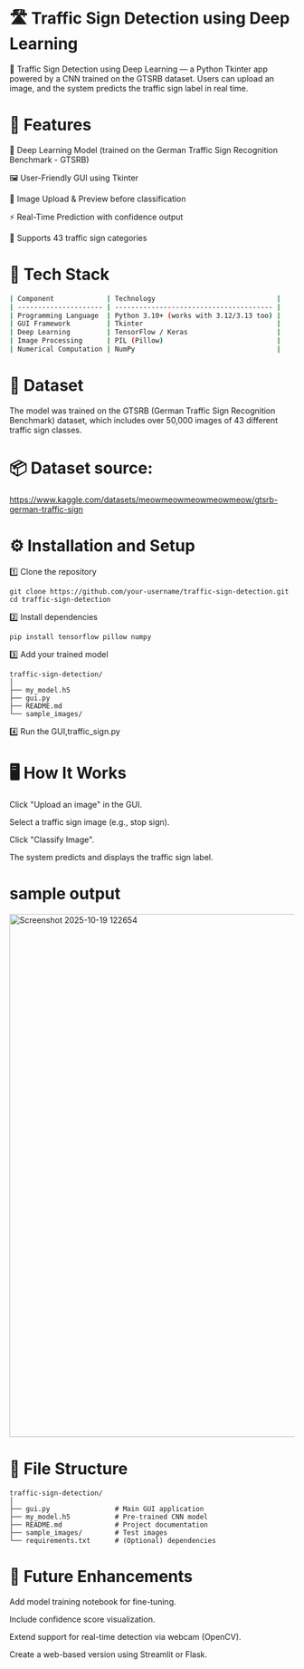 # 🛣️ Traffic Sign Detection using Deep Learning
🚦 Traffic Sign Detection using Deep Learning — a Python Tkinter app powered by a CNN trained on the GTSRB dataset. Users can upload an image, and the system predicts the traffic sign label in real time.

# 🚦 Features

🧠 Deep Learning Model (trained on the German Traffic Sign Recognition Benchmark - GTSRB)

🖼️ User-Friendly GUI using Tkinter

📁 Image Upload & Preview before classification

⚡ Real-Time Prediction with confidence output

🎯 Supports 43 traffic sign categories

# 🧩 Tech Stack
```bash
| Component             | Technology                              |
| --------------------- | --------------------------------------- |
| Programming Language  | Python 3.10+ (works with 3.12/3.13 too) |
| GUI Framework         | Tkinter                                 |
| Deep Learning         | TensorFlow / Keras                      |
| Image Processing      | PIL (Pillow)                            |
| Numerical Computation | NumPy                                   |
```

# 🧠 Dataset

The model was trained on the GTSRB (German Traffic Sign Recognition Benchmark) dataset, which includes over 50,000 images of 43 different traffic sign classes.
# 📦 Dataset source:
https://www.kaggle.com/datasets/meowmeowmeowmeowmeow/gtsrb-german-traffic-sign

# ⚙️ Installation and Setup
1️⃣ Clone the repository
```
git clone https://github.com/your-username/traffic-sign-detection.git
cd traffic-sign-detection
```
2️⃣ Install dependencies
```
pip install tensorflow pillow numpy
```
3️⃣ Add your trained model
```
traffic-sign-detection/
│
├── my_model.h5
├── gui.py
├── README.md
└── sample_images/
```

4️⃣ Run the GUI,traffic_sign.py

# 🖥️ How It Works

Click "Upload an image" in the GUI.

Select a traffic sign image (e.g., stop sign).

Click "Classify Image".

The system predicts and displays the traffic sign label.

# sample output
<img width="1202" height="923" alt="Screenshot 2025-10-19 122654" src="https://github.com/user-attachments/assets/f274c4ca-997b-44e3-9d1c-f025b062c7f6" />

# 🧰 File Structure
```
traffic-sign-detection/
│
├── gui.py                # Main GUI application
├── my_model.h5           # Pre-trained CNN model
├── README.md             # Project documentation
├── sample_images/        # Test images
└── requirements.txt      # (Optional) dependencies
```

# 🚀 Future Enhancements

Add model training notebook for fine-tuning.

Include confidence score visualization.

Extend support for real-time detection via webcam (OpenCV).

Create a web-based version using Streamlit or Flask.
